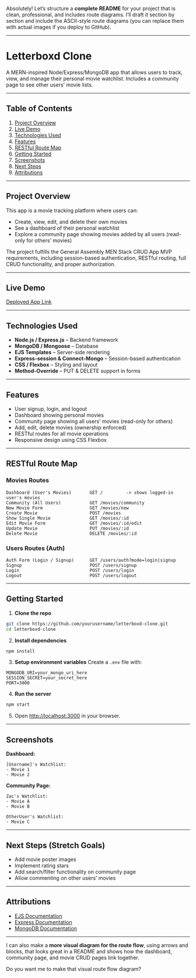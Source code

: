 Absolutely! Let’s structure a **complete README** for your project that is clean, professional, and includes route diagrams. I’ll draft it section by section and include the ASCII-style route diagrams (you can replace them with actual images if you deploy to GitHub).

---

# **Letterboxd Clone**

A MERN-inspired Node/Express/MongoDB app that allows users to track, view, and manage their personal movie watchlist. Includes a community page to see other users’ movie lists.

---

## **Table of Contents**

1. [Project Overview](#project-overview)
2. [Live Demo](#live-demo)
3. [Technologies Used](#technologies-used)
4. [Features](#features)
5. [RESTful Route Map](#restful-route-map)
6. [Getting Started](#getting-started)
7. [Screenshots](#screenshots)
8. [Next Steps](#next-steps)
9. [Attributions](#attributions)

---

## **Project Overview**

This app is a movie tracking platform where users can:

* Create, view, edit, and delete their own movies
* See a dashboard of their personal watchlist
* Explore a community page showing movies added by all users (read-only for others’ movies)

The project fulfills the General Assembly MEN Stack CRUD App MVP requirements, including session-based authentication, RESTful routing, full CRUD functionality, and proper authorization.

---

## **Live Demo**

[Deployed App Link](#)

---

## **Technologies Used**

* **Node.js / Express.js** – Backend framework
* **MongoDB / Mongoose** – Database
* **EJS Templates** – Server-side rendering
* **Express-session & Connect-Mongo** – Session-based authentication
* **CSS / Flexbox** – Styling and layout
* **Method-Override** – PUT & DELETE support in forms

---

## **Features**

* User signup, login, and logout
* Dashboard showing personal movies
* Community page showing all users’ movies (read-only for others)
* Add, edit, delete movies (ownership enforced)
* RESTful routes for all movie operations
* Responsive design using CSS Flexbox

---

## **RESTful Route Map**

### **Movies Routes**

```
Dashboard (User's Movies)       GET /         -> shows logged-in user's movies
Community (All Users)           GET /movies/community
New Movie Form                  GET /movies/new
Create Movie                    POST /movies
Show Single Movie               GET /movies/:id
Edit Movie Form                 GET /movies/:id/edit
Update Movie                    PUT /movies/:id
Delete Movie                    DELETE /movies/:id
```

### **Users Routes (Auth)**

```
Auth Form (Login / Signup)      GET /users/auth?mode=login|signup
Signup                          POST /users/signup
Login                           POST /users/login
Logout                          POST /users/logout
```

---

## **Getting Started**

1. **Clone the repo**

```bash
git clone https://github.com/yourusername/letterboxd-clone.git
cd letterboxd-clone
```

2. **Install dependencies**

```bash
npm install
```

3. **Setup environment variables**
   Create a `.env` file with:

```
MONGODB_URI=your_mongo_uri_here
SESSION_SECRET=your_secret_here
PORT=3000
```

4. **Run the server**

```bash
npm start
```

5. Open [http://localhost:3000](http://localhost:3000) in your browser.

---

## **Screenshots**

**Dashboard:**

```
[Username]'s Watchlist:
- Movie 1
- Movie 2
```

**Community Page:**

```
Zac's Watchlist:
- Movie A
- Movie B

OtherUser's Watchlist:
- Movie C
```

---

## **Next Steps (Stretch Goals)**

* Add movie poster images
* Implement rating stars
* Add search/filter functionality on community page
* Allow commenting on other users’ movies

---

## **Attributions**

* [EJS Documentation](https://ejs.co)
* [Express Documentation](https://expressjs.com/)
* [MongoDB Documentation](https://docs.mongodb.com/)

---

I can also make a **more visual diagram for the route flow**, using arrows and blocks, that looks great in a README and shows how the dashboard, community page, and movie CRUD pages link together.

Do you want me to make that visual route flow diagram?
